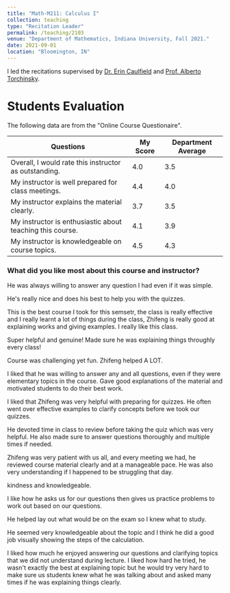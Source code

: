 ```yaml
---
title: "Math-M211: Calculus I"
collection: teaching
type: "Recitation Leader"
permalink: /teaching/2103
venue: "Department of Mathematics, Indiana University, Fall 2021."
date: 2021-09-01
location: "Bloomington, IN"
---
```


I led the recitations supervised by [Dr. Erin Caulfield](https://math.indiana.edu/about/faculty/caulfield-erin.html) and [Prof. Alberto Torchinsky](https://math.indiana.edu/about/emeriti/torchinsky-alberto.html). 



Students Evaluation
======
The following data are from the "Online Course Questionaire".
<center>
<table>
<thead>
  <tr>
    <th>Questions</th>
    <th>My Score</th>
    <th>Department Average</th>
  </tr>
</thead>
<tbody>
  <tr>
    <td>Overall, I would rate this instructor as outstanding.</td>
    <td>4.0</td>
    <td>3.5</td>
  </tr>
  <tr>
    <td>My instructor is well prepared for class meetings.</td>
    <td>4.4</td>
    <td>4.0</td>
  </tr>
  <tr>
    <td>My instructor explains the material clearly.</td>
    <td>3.7</td>
    <td>3.5</td>
  </tr>
  <tr>
    <td>My instructor is enthusiastic about teaching this course.</td>
    <td>4.1</td>
    <td>3.9</td>
  </tr>
  <tr>
    <td>My instructor is knowledgeable on course topics.</td>
    <td>4.5</td>
    <td>4.3</td>
  </tr>
</tbody>
</table>
</center>

### What did you like most about this course and instructor?

He was always willing to answer any question I had even if it was simple.

He's really nice and does his best to help you with the quizzes.

This is the best course I took for this semsetr, the class is really effective and I really learnt a lot of things during the class, Zhifeng is really good at explaining works and giving examples. I really like this class.

Super helpful and genuine! Made sure he was explaining things throughly every class!

Course was challenging yet fun. Zhifeng helped A LOT.

I liked that he was willing to answer any and all questions, even if they were elementary topics in the course. Gave good
explanations of the material and motivated students to do their best work.

I liked that Zhifeng was very helpful with preparing for quizzes. He often went over effective examples to clarify concepts before we
took our quizzes.

He devoted time in class to review before taking the quiz which was very helpful. He also made sure to answer questions
thoroughly and multiple times if needed.

Zhifeng was very patient with us all, and every meeting we had, he reviewed course material clearly and at a
manageable pace. He was also very understanding if I happened to be struggling that day.

kindness and knowledgeable.

I like how he asks us for our questions then gives us practice problems to work out based on our questions.

He helped lay out what would be on the exam so I knew what to study.

He seemed very knowledgeable about the topic and I think he did a good job visually showing the steps of the calculation.

I liked how much he enjoyed answering our questions and clarifying topics that we did not understand during lecture.
I liked how hard he tried, he wasn't exactly the best at explaining topic but he would try very hard to make sure us students knew
what he was talking about and asked many times if he was explaining things clearly.

